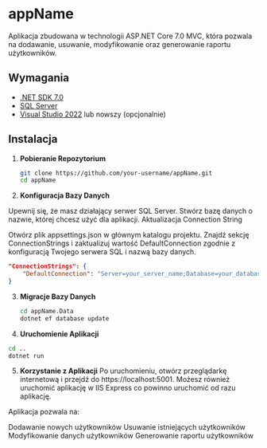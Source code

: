 # appName

Aplikacja zbudowana w technologii ASP.NET Core 7.0 MVC, która pozwala na dodawanie, usuwanie, modyfikowanie oraz generowanie raportu użytkowników.

## Wymagania

- [.NET SDK 7.0](https://dotnet.microsoft.com/download/dotnet/7.0)
- [SQL Server](https://www.microsoft.com/en-us/sql-server/sql-server-downloads)
- [Visual Studio 2022](https://visualstudio.microsoft.com/visual-studio-preview/) lub nowszy (opcjonalnie)

## Instalacja

1. **Pobieranie Repozytorium**
   
   ```bash
   git clone https://github.com/your-username/appName.git
   cd appName
   ```
2. **Konfiguracja Bazy Danych**

Upewnij się, że masz działający serwer SQL Server.
Stwórz bazę danych o nazwie, której chcesz użyć dla aplikacji.
Aktualizacja Connection String

Otwórz plik appsettings.json w głównym katalogu projektu. Znajdź sekcję ConnectionStrings i zaktualizuj wartość DefaultConnection zgodnie z konfiguracją Twojego serwera SQL i nazwą bazy danych.

```json
"ConnectionStrings": {
    "DefaultConnection": "Server=your_server_name;Database=your_database_name;Trusted_Connection=true;MultipleActiveResultSets=true;"
}
```
3. **Migracje Bazy Danych**
   ```bash
   cd appName.Data
   dotnet ef database update
   ```
4. **Uruchomienie Aplikacji**
```bash
cd ..
dotnet run
```
5. **Korzystanie z Aplikacji**
Po uruchomieniu, otwórz przeglądarkę internetową i przejdź do https://localhost:5001.
Możesz również uruchomić aplikację w IIS Express co powinno uruchomić od razu aplikację.

Aplikacja pozwala na:

Dodawanie nowych użytkowników
Usuwanie istniejących użytkowników
Modyfikowanie danych użytkowników
Generowanie raportu użytkowników
      
